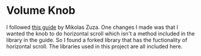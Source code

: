 # Volume Knob
I followed [this guide](https://blog.prusaprinters.org/3d-print-an-oversized-media-control-volume-knob-arduino-basics_30184/) by Mikolas Zuza. 
One changes I made was that I wanted the knob to do horizontal scroll which isn't a method included in the library in the guide. So I found a forked library that has the fuctionality of horizontal scroll. 
The libraries used in this project are all included here. 
